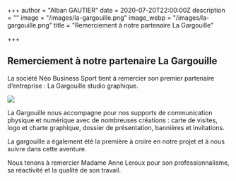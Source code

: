 +++
author = "Alban GAUTIER"
date = 2020-07-20T22:00:00Z
description = ""
image = "/images/la-gargouille.png"
image_webp = "/images/la-gargouille.png"
title = "Remerciement à notre partenaire La Gargouille"

+++
## Remerciement à notre partenaire La Gargouille

La société Néo Business Sport tient à remercier son premier partenaire d’entreprise : La Gargouille studio graphique. 

![](/images/signature-mail.jpg)

La Gargouille nous accompagne pour nos supports de communication physique et numérique avec de nombreuses créations : carte de visites, logo et charte graphique, dossier de présentation, bannières et invitations.

La gargouille a également été la première à croire en notre projet et à nous suivre dans cette aventure.

Nous tenons à remercier Madame Anne Leroux pour son professionnalisme, sa réactivité et la qualité de son travail.